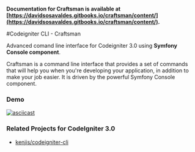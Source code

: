 **Documentation for Craftsman is available at [https://davidsosavaldes.gitbooks.io/craftsman/content/](https://davidsosavaldes.gitbooks.io/craftsman/content/).**

#Codeigniter CLI - Craftsman

Advanced comand line interface for Codeigniter 3.0 using **Symfony Console component**.

Craftsman is a command line interface that provides a set of commands that will help you when you're developing your application, in addition to make your job easier. It is driven by the powerful Symfony Console component.

### Demo

[![asciicast](https://asciinema.org/a/45166.png)](https://asciinema.org/a/45166)

### Related Projects for CodeIgniter 3.0

* [kenjis/codeigniter-cli](https://github.com/kenjis/codeigniter-cli)
